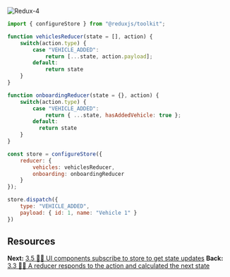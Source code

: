 
![Redux-4](Redux-4.png)

```javascript
import { configureStore } from "@reduxjs/toolkit";

function vehiclesReducer(state = [], action) {
	switch(action.type) {
		case "VEHICLE_ADDED":
			return [...state, action.payload];
	    default:
			return state
	}
}

function onboardingReducer(state = {}, action) {
	switch(action.type) {
		case "VEHICLE_ADDED":
			return { ...state, hasAddedVehicle: true };
	    default:
	      return state
	}
}

const store = configureStore({
	reducer: {
		vehicles: vehiclesReducer,
		onboarding: onboardingReducer
	}
});

store.dispatch({ 
	type: "VEHICLE_ADDED",
	payload: { id: 1, name: "Vehicle 1" }
})
```


## Resources

**Next:** [3.5 🤷‍♂️ UI components subscribe to store to get state updates](3.5%20🤷‍♂️%20UI%20components%20subscribe%20to%20store%20to%20get%20state%20updates.md)
**Back:** [3.3 🤷‍♂️ A reducer responds to the action and calculated the next state](3.3%20🤷‍♂️%20A%20reducer%20responds%20to%20the%20action%20and%20calculated%20the%20next%20state.md)